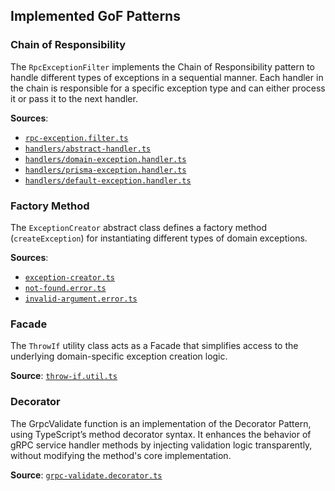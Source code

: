 ## Implemented GoF Patterns

### Chain of Responsibility

The `RpcExceptionFilter` implements the Chain of Responsibility pattern to handle different types of exceptions in a sequential manner. Each handler in the chain is responsible for a specific exception type and can either process it or pass it to the next handler.

**Sources**:
- [`rpc-exception.filter.ts`](https://github.com/OnlyVerySeriousPeople/GameHosting/blob/main/server/src/Services/PlayerService.Nodejs/src/common/filters/rpc-exception.filter.ts)
- [`handlers/abstract-handler.ts`](https://github.com/OnlyVerySeriousPeople/GameHosting/blob/main/server/src/Services/PlayerService.Nodejs/src/common/filters/handlers/abstract-handler.ts)
- [`handlers/domain-exception.handler.ts`](https://github.com/OnlyVerySeriousPeople/GameHosting/blob/main/server/src/Services/PlayerService.Nodejs/src/common/filters/handlers/domain-exception.handler.ts)
- [`handlers/prisma-exception.handler.ts`](https://github.com/OnlyVerySeriousPeople/GameHosting/blob/main/server/src/Services/PlayerService.Nodejs/src/common/filters/handlers/prisma-exception.handler.ts)
- [`handlers/default-exception.handler.ts`](https://github.com/OnlyVerySeriousPeople/GameHosting/blob/main/server/src/Services/PlayerService.Nodejs/src/common/filters/handlers/default-exception.handler.ts)

### Factory Method

The `ExceptionCreator` abstract class defines a factory method (`createException`) for instantiating different types of domain exceptions.

**Sources**:
- [`exception-creator.ts`](https://github.com/OnlyVerySeriousPeople/GameHosting/blob/main/server/src/Services/PlayerService.Nodejs/src/common/exceptions/factories/exception-creator.ts)
- [`not-found.error.ts`](https://github.com/OnlyVerySeriousPeople/GameHosting/blob/main/server/src/Services/PlayerService.Nodejs/src/common/exceptions/factories/not-found-ex-creator.ts)
- [`invalid-argument.error.ts`](https://github.com/OnlyVerySeriousPeople/GameHosting/blob/main/server/src/Services/PlayerService.Nodejs/src/common/exceptions/factories/invalid-argument-ex-creator.ts)

### Facade

The `ThrowIf` utility class acts as a Facade that simplifies access to the underlying domain-specific exception creation logic.

**Source**: [`throw-if.util.ts`](https://github.com/OnlyVerySeriousPeople/GameHosting/blob/main/server/src/Services/PlayerService.Nodejs/src/common/utils/throw-if.util.ts)

### Decorator

The GrpcValidate function is an implementation of the Decorator Pattern, using TypeScript’s method decorator syntax. It enhances the behavior of gRPC service handler methods by injecting validation logic transparently, without modifying the method's core implementation.

**Source**: [`grpc-validate.decorator.ts`](https://github.com/OnlyVerySeriousPeople/GameHosting/blob/main/server/src/Services/PlayerService.Nodejs/src/common/decorators/grpc-validate.decorator.ts)